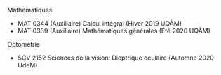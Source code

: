 Mathématiques
* MAT 0344 (Auxiliaire) Calcul intégral (Hiver 2019 UQÀM)
* MAT 0339 (Auxiliaire) Mathématiques générales (Été 2020 UQÀM)

Optométrie
* SCV 2152 Sciences de la vision: Dioptrique oculaire (Automne 2020 UdeM)
